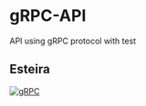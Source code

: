 # gRPC-API
API using gRPC protocol with test
## Esteira
[![gRPC](https://github.com/SamDoing/gRPC-API/actions/workflows/testPipeline.yml/badge.svg)](https://github.com/SamDoing/gRPC-API/actions/workflows/testPipeline.yml)
